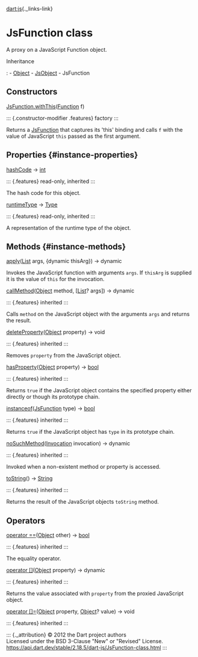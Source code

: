 [dart:js](../dart-js/dart-js-library){._links-link}

JsFunction class
================

A proxy on a JavaScript Function object.

Inheritance

:   -   [Object](../dart-core/object-class)
    -   [JsObject](jsobject-class)
    -   JsFunction

Constructors
------------

[JsFunction.withThis](jsfunction/jsfunction.withthis)([Function](../dart-core/function-class)
f)

::: {.constructor-modifier .features}
factory
:::

Returns a [JsFunction](jsfunction-class) that captures its \'this\'
binding and calls `f` with the value of JavaScript `this` passed as the
first argument.

Properties {#instance-properties}
----------

[hashCode](jsobject/hashcode) → [int](../dart-core/int-class)

::: {.features}
read-only, inherited
:::

The hash code for this object.

[runtimeType](../dart-core/object/runtimetype) →
[Type](../dart-core/type-class)

::: {.features}
read-only, inherited
:::

A representation of the runtime type of the object.

Methods {#instance-methods}
-------

[apply](jsfunction/apply)([List](../dart-core/list-class) args, {dynamic
thisArg}) → dynamic

Invokes the JavaScript function with arguments `args`. If `thisArg` is
supplied it is the value of `this` for the invocation.

[callMethod](jsobject/callmethod)([Object](../dart-core/object-class)
method, \[[List](../dart-core/list-class)? args\]) → dynamic

::: {.features}
inherited
:::

Calls `method` on the JavaScript object with the arguments `args` and
returns the result.

[deleteProperty](jsobject/deleteproperty)([Object](../dart-core/object-class)
property) → void

::: {.features}
inherited
:::

Removes `property` from the JavaScript object.

[hasProperty](jsobject/hasproperty)([Object](../dart-core/object-class)
property) → [bool](../dart-core/bool-class)

::: {.features}
inherited
:::

Returns `true` if the JavaScript object contains the specified property
either directly or though its prototype chain.

[instanceof](jsobject/instanceof)([JsFunction](jsfunction-class) type) →
[bool](../dart-core/bool-class)

::: {.features}
inherited
:::

Returns `true` if the JavaScript object has `type` in its prototype
chain.

[noSuchMethod](../dart-core/object/nosuchmethod)([Invocation](../dart-core/invocation-class)
invocation) → dynamic

::: {.features}
inherited
:::

Invoked when a non-existent method or property is accessed.

[toString](jsobject/tostring)() → [String](../dart-core/string-class)

::: {.features}
inherited
:::

Returns the result of the JavaScript objects `toString` method.

Operators
---------

[operator
==](jsobject/operator_equals)([Object](../dart-core/object-class) other)
→ [bool](../dart-core/bool-class)

::: {.features}
inherited
:::

The equality operator.

[operator
\[\]](jsobject/operator_get)([Object](../dart-core/object-class)
property) → dynamic

::: {.features}
inherited
:::

Returns the value associated with `property` from the proxied JavaScript
object.

[operator
\[\]=](jsobject/operator_put)([Object](../dart-core/object-class)
property, [Object](../dart-core/object-class)? value) → void

::: {.features}
inherited
:::

::: {._attribution}
© 2012 the Dart project authors\
Licensed under the BSD 3-Clause \"New\" or \"Revised\" License.\
<https://api.dart.dev/stable/2.18.5/dart-js/JsFunction-class.html>
:::
